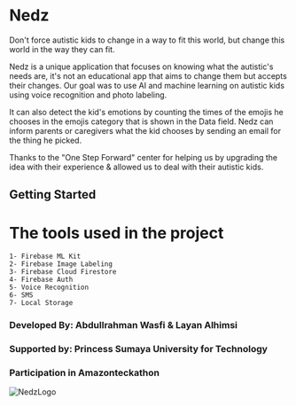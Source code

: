 # Nedz

Don't force autistic kids to change in a way to fit this world, but change this world in the way they can fit.

Nedz is a unique application that focuses on knowing what the autistic's needs are, it's not an educational app that aims to change them but accepts their changes. Our goal was to use AI and machine learning on autistic kids using voice recognition and photo labeling.

It can also detect the kid's emotions by counting the times of the emojis he chooses in the emojis category that is shown in the Data field.
Nedz can inform parents or caregivers what the kid chooses by sending an email for the thing he picked.

Thanks to the "One Step Forward" center for helping us by upgrading the idea with their experience & allowed us to deal with their autistic kids.

## Getting Started

# The tools used in the project
    1- Firebase ML Kit
    2- Firebase Image Labeling
    3- Firebase Cloud Firestore
    4- Firebase Auth
    5- Voice Recognition
    6- SMS
    7- Local Storage

### Developed By: Abdullrahman Wasfi & Layan Alhimsi
### Supported by: Princess Sumaya University for Technology
### Participation in Amazonteckathon

![NedzLogo](https://user-images.githubusercontent.com/105454259/181508414-c3b7448d-b7d1-4be9-a240-8ab64b0e2fd8.png)
